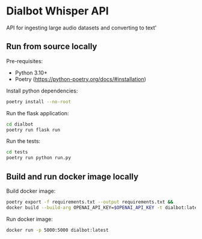 # Dialbot Whisper API

API for ingesting large audio datasets and converting to text'

## Run from source locally

Pre-requisites:
- Python 3.10+
- Poetry (https://python-poetry.org/docs/#installation)

Install python dependencies:
```bash
poetry install --no-root
```

Run the flask application:
```bash
cd dialbot
poetry run flask run
```

Run the tests:
```bash
cd tests
poetry run python run.py
```

## Build and run docker image locally

Build docker image:
```bash
poetry export -f requirements.txt --output requirements.txt &&
docker build --build-arg OPENAI_API_KEY=$OPENAI_API_KEY -t dialbot:latest .
```

Run docker image:
```bash
docker run -p 5000:5000 dialbot:latest
```